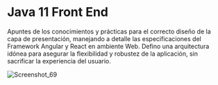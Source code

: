 # Java 11 Front End
Apuntes de los conocimientos y prácticas para el correcto diseño de la capa de presentación, manejando a detalle las especificaciones del Framework Angular y React en ambiente Web. Defino una arquitectura idónea para asegurar la flexibilidad y robustez de la aplicación, sin sacrificar la experiencia del usuario.

![Screenshot_69](https://user-images.githubusercontent.com/24864482/175085316-ef5f6f80-fbd2-4c36-881a-cd10dbf7958a.png)
